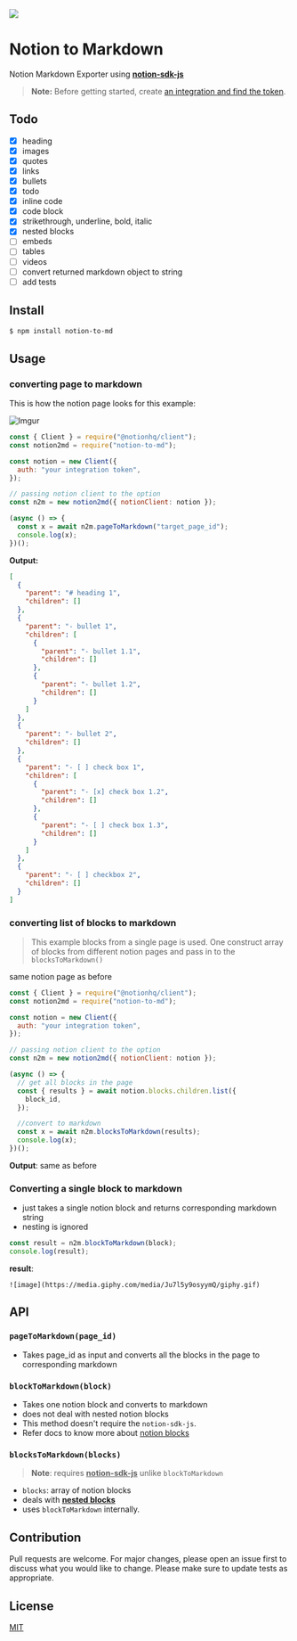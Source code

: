 <img src="https://imgur.com/WgXdz9r.png" />

# Notion to Markdown

Notion Markdown Exporter using **[notion-sdk-js](https://github.com/makenotion/notion-sdk-js)**

> **Note:** Before getting started, create [an integration and find the token](https://www.notion.so/my-integrations).

## Todo

- [x] heading
- [x] images
- [x] quotes
- [x] links
- [x] bullets
- [x] todo
- [x] inline code
- [x] code block
- [x] strikethrough, underline, bold, italic
- [x] nested blocks
- [ ] embeds
- [ ] tables
- [ ] videos
- [ ] convert returned markdown object to string
- [ ] add tests

## Install

```Bash
$ npm install notion-to-md
```

## Usage

### converting page to markdown

This is how the notion page looks for this example:

![Imgur](https://imgur.com/9iqRpBl.png)

```js
const { Client } = require("@notionhq/client");
const notion2md = require("notion-to-md");

const notion = new Client({
  auth: "your integration token",
});

// passing notion client to the option
const n2m = new notion2md({ notionClient: notion });

(async () => {
  const x = await n2m.pageToMarkdown("target_page_id");
  console.log(x);
})();
```

**Output:**

```json
[
  {
    "parent": "# heading 1",
    "children": []
  },
  {
    "parent": "- bullet 1",
    "children": [
      {
        "parent": "- bullet 1.1",
        "children": []
      },
      {
        "parent": "- bullet 1.2",
        "children": []
      }
    ]
  },
  {
    "parent": "- bullet 2",
    "children": []
  },
  {
    "parent": "- [ ] check box 1",
    "children": [
      {
        "parent": "- [x] check box 1.2",
        "children": []
      },
      {
        "parent": "- [ ] check box 1.3",
        "children": []
      }
    ]
  },
  {
    "parent": "- [ ] checkbox 2",
    "children": []
  }
]
```

### converting list of blocks to markdown

> This example blocks from a single page is used. One construct array of blocks from different notion pages and pass in to the `blocksToMarkdown()`

same notion page as before

```js
const { Client } = require("@notionhq/client");
const notion2md = require("notion-to-md");

const notion = new Client({
  auth: "your integration token",
});

// passing notion client to the option
const n2m = new notion2md({ notionClient: notion });

(async () => {
  // get all blocks in the page
  const { results } = await notion.blocks.children.list({
    block_id,
  });

  //convert to markdown
  const x = await n2m.blocksToMarkdown(results);
  console.log(x);
})();
```

**Output**: same as before

### Converting a single block to markdown

- just takes a single notion block and returns corresponding markdown string
- nesting is ignored

```js
const result = n2m.blockToMarkdown(block);
console.log(result);
```

**result**:

```
![image](https://media.giphy.com/media/Ju7l5y9osyymQ/giphy.gif)
```

## API

### `pageToMarkdown(page_id)`

- Takes page_id as input and converts all the blocks in the page to corresponding markdown

### `blockToMarkdown(block)`

- Takes one notion block and converts to markdown
- does not deal with nested notion blocks
- This method doesn't require the `notion-sdk-js`.
- Refer docs to know more about [notion blocks](https://developers.notion.com/reference/block)

### `blocksToMarkdown(blocks)`

> **Note**: requires <u>**notion-sdk-js**</u> unlike `blockToMarkdown`

- `blocks`: array of notion blocks
- deals with <u>**nested blocks**</u>
- uses `blockToMarkdown` internally.

## Contribution

Pull requests are welcome. For major changes, please open an issue first to discuss what you would like to change.
Please make sure to update tests as appropriate.

## License

[MIT](https://choosealicense.com/licenses/mit/)
